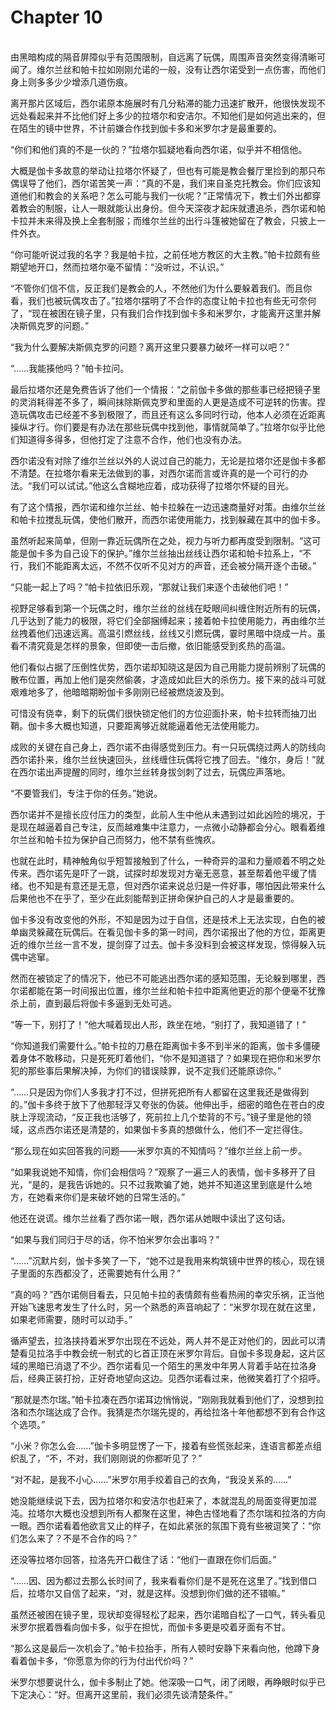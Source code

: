 # Chapter 10

<br>
由黑暗构成的隔音屏障似乎有范围限制，自远离了玩偶，周围声音突然变得清晰可闻了。维尔兰丝和帕卡拉如刚刚允诺的一般，没有让西尔诺受到一点伤害，而他们身上则多多少少增添几道伤痕。

离开那片区域后，西尔诺原本施展时有几分粘滞的能力迅速扩散开，他很快发现不远处看起来并不比他们好上多少的拉塔尔和安洁尔。不知他们是如何逃出来的，但在陌生的镜中世界，不计前嫌合作找到伽卡多和米罗尔才是最重要的。

“你们和他们真的不是一伙的？”拉塔尔狐疑地看向西尔诺，似乎并不相信他。

大概是伽卡多故意的举动让拉塔尔怀疑了，但也有可能是教会餐厅里捡到的那只布偶误导了他们，西尔诺苦笑一声：“真的不是，我们来自圣克托教会。你们应该知道他们和教会的关系吧？怎么可能与我们一伙呢？”正常情况下，教士们外出都穿着教会的制服，让人一眼就能认出身份。但今天深夜才起床就遭追杀，西尔诺和帕卡拉并未来得及换上全套制服；而维尔兰丝的出行斗篷被她留在了教会，只披上一件外衣。

“你可能听说过我的名字？我是帕卡拉，之前任地方教区的大主教。”帕卡拉颇有些期望地开口，然而拉塔尔毫不留情：“没听过，不认识。”

“不管你们信不信，反正我们是教会的人，不然他们为什么要躲着我们。而且你看，我们也被玩偶攻击了。”拉塔尔摆明了不合作的态度让帕卡拉也有些无可奈何了，“现在被困在镜子里，只有我们合作找到伽卡多和米罗尔，才能离开这里并解决斯佩克罗的问题。”

“我为什么要解决斯佩克罗的问题？离开这里只要暴力破坏一样可以吧？”

“……我能揍他吗？”帕卡拉问。

最后拉塔尔还是免费告诉了他们一个情报：“之前伽卡多做的那些事已经把镜子里的灵消耗得差不多了，瞬间抹除斯佩克罗和里面的人更是造成不可逆转的伤害。捏造玩偶攻击已经差不多到极限了，而且还有这么多同时行动，他本人必须在近距离操纵才行。你们要是有办法在那些玩偶中找到他，事情就简单了。”拉塔尔似乎比他们知道得多得多，但他打定了注意不合作，他们也没有办法。

西尔诺没有对除了维尔兰丝以外的人说过自己的能力，无论是拉塔尔还是伽卡多都不清楚。在拉塔尔看来无法做到的事，对西尔诺而言或许真的是一个可行的办法。“我们可以试试。”他这么含糊地应着，成功获得了拉塔尔怀疑的目光。

有了这个情报，西尔诺和维尔兰丝、帕卡拉躲在一边迅速商量好对策。由维尔兰丝和帕卡拉搅乱玩偶，使他们散开，而西尔诺使用能力，找到躲藏在其中的伽卡多。

虽然听起来简单，但刚一靠近玩偶所在之处，视力与听力都再度受到限制。“这可能是伽卡多为自己设下的保护。”维尔兰丝抽出丝线让西尔诺和帕卡拉系上，“不行，我们不能距离太远，不然不仅听不见对方的声音，还会被分隔开逐个击破。”

“只能一起上了吗？”帕卡拉依旧乐观，“那就让我们来逐个击破他们吧！”

视野足够看到第一个玩偶之时，维尔兰丝的丝线在眨眼间纠缠住附近所有的玩偶，几乎达到了能力的极限，将它们全部捆缚起来；接着帕卡拉使用能力，再由维尔兰丝拽着他们迅速远离。高温引燃丝线，丝线又引燃玩偶，霎时黑暗中烧成一片。虽看不清究竟是怎样的景象，但即使一击后撤，依旧能感受到炙热的高温。

他们看似占据了压倒性优势，西尔诺却知晓这是因为自己用能力提前辨别了玩偶的散布位置，再加上他们是突然偷袭，才造成如此巨大的杀伤力。接下来的战斗可就艰难地多了，他暗暗期盼伽卡多刚刚已经被燃烧波及到。

可惜没有侥幸，剩下的玩偶们很快锁定他们的方位迎面扑来，帕卡拉转而抽刀出鞘。伽卡多大概也知道，只要距离够近就能逼着他无法使用能力。

成败的关键在自己身上，西尔诺不由得感觉到压力。有一只玩偶绕过两人的防线向西尔诺扑来，维尔兰丝快速回头，丝线缠住玩偶将它拽了回去。“维尔，身后！”就在西尔诺出声提醒的同时，维尔兰丝转身拔剑刺了过去，玩偶应声落地。

“不要管我们，专注于你的任务。”她说。

西尔诺并不是擅长应付压力的类型，此前人生中他从未遇到过如此凶险的境况，于是现在越逼着自己专注，反而越难集中注意力，一点微小动静都会分心。眼看着维尔兰丝和帕卡拉为保护自己而努力，他不禁有些愧疚。

也就在此时，精神触角似乎短暂接触到了什么，一种奇异的温和力量顺着不明之处传来。西尔诺先是吓了一跳，试探时却发现对方毫无恶意，甚至帮着他平缓了情绪。也不知是有意还是无意，但对西尔诺来说总归是一件好事，哪怕因此带来什么后果他也不在乎了，至少在此刻能帮到正拼命保护自己的人才是最重要的。

伽卡多没有改变他的外形，不知是因为过于自信，还是技术上无法实现，白色的被单幽灵躲藏在玩偶后。在看见伽卡多的第一时间，西尔诺报出了他的方位，距离更近的维尔兰丝一言不发，提剑穿了过去。伽卡多没料到会被这样发现，惊得躲入玩偶中逃窜。

然而在被锁定了的情况下，他已不可能逃出西尔诺的感知范围，无论躲到哪里，西尔诺都能在第一时间报出位置，维尔兰丝和帕卡拉中距离他更近的那个便毫不犹豫杀上前，直到最后将伽卡多逼到无处可逃。

“等一下，别打了！”他大喊着现出人形，跌坐在地，“别打了，我知道错了！”

“你知道我们需要什么。”帕卡拉的刀悬在距离伽卡多不到半米的距离，伽卡多僵硬着身体不敢移动，只是死死盯着他们，“你不是知道错了？如果现在把你和米罗尔犯的那些事后果解决掉，为你们的错误赎罪，说不定我们还能原谅你。”

“……只是因为你们人多我才打不过，但拼死把所有人都留在这里我还是做得到的。”伽卡多终于放下了他那轻浮又夸张的伪装。他伸出手，细密的暗色在苍白的皮肤上浮现流动，“反正我也活够了，死前拉上几个垫背的不亏。”镜子里是他的领域，这点西尔诺还是清楚的，如果伽卡多真的想做什么，他们不一定拦得住。

“那么现在如实回答我的问题——米罗尔真的不知情吗？”维尔兰丝上前一步。

“如果我说她不知情，你们会相信吗？”观察了一遍三人的表情，伽卡多移开了目光，“是的，是我告诉她的。只不过我欺骗了她，她并不知道这里到底是什么地方，在她看来你们是来破坏她的日常生活的。”

他还在说谎。维尔兰丝看了西尔诺一眼，西尔诺从她眼中读出了这句话。

“如果与我们同归于尽的话，你不怕米罗尔会出事吗？”

“……”沉默片刻，伽卡多笑了一下，“她不过是我用来构筑镜中世界的核心，现在镜子里面的东西都没了，还需要她有什么用？”

“真的吗？”西尔诺侧目看去，只见帕卡拉的表情颇有些看热闹的幸灾乐祸，正当他开始飞速思考发生了什么时，另一个熟悉的声音响起了：“米罗尔现在就在这里，如果老师需要，随时可以动手。”

循声望去，拉洛挟持着米罗尔出现在不远处，两人并不是正对他们的，因此可以清楚看见拉洛手中教会统一制式的匕首正顶在米罗尔背后。自伽卡多现身起，这片区域的黑暗已消退了不少。西尔诺看见一个陌生的黑发中年男人背着手站在拉洛身后，经典正装打扮，正好奇地望向这边。见西尔诺看过来，他微笑着打了个招呼。

“那就是杰尔瑞。”帕卡拉凑在西尔诺耳边悄悄说，“刚刚我就看到他们了，没想到拉洛和杰尔瑞达成了合作。我猜是杰尔瑞先提的，再给拉洛十年他都想不到有合作这个选项。”

“小米？你怎么会……”伽卡多明显愣了一下，接着有些慌张起来，连语言都差点组织乱了，“不，不对，我们刚刚说的你都听见了？”

“对不起，是我不小心……”米罗尔用手绞着自己的衣角，“我没关系的……”

她没能继续说下去，因为拉塔尔和安洁尔也赶来了，本就混乱的局面变得更加混沌。拉塔尔大概也没想到所有人都聚在这里，神色古怪地看了杰尔瑞和拉洛的方向一眼。西尔诺看着他欲言又止的样子，在如此紧张的氛围下竟有些被逗笑了：“你们怎么来了？不是不合作的吗？”

还没等拉塔尔回答，拉洛先开口截住了话：“他们一直跟在你们后面。”

“……因、因为都过去那么长时间了，我来看看你们是不是死在这里了。”找到借口后，拉塔尔又自信了起来，“对，就是这样。没想到你们做的还不错嘛。”

虽然还被困在镜子里，现状却变得轻松了起来，西尔诺暗自松了一口气，转头看见米罗尔抿着唇看向伽卡多，似乎在担忧，而伽卡多更是咬着牙面有不甘。

“那么这是最后一次机会了。”帕卡拉抬手，所有人顿时安静下来看向他，他蹲下身看着伽卡多，“你愿意为你的行为付出代价吗？”

米罗尔想要说什么，伽卡多制止了她。他深吸一口气，闭了闭眼，再睁眼时似乎已下定决心：“好。但离开这里前，我们必须先谈清楚条件。”
